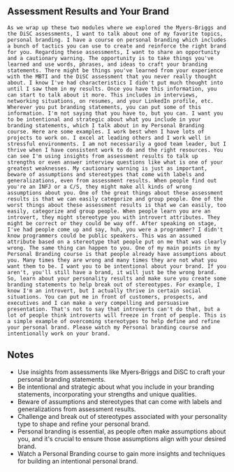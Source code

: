 ## Assessment Results and Your Brand
```
As we wrap up these two modules where we explored the Myers‑Briggs and the DiSC assessments, I want to talk about one of my favorite topics, personal branding. I have a course on personal branding which includes a bunch of tactics you can use to create and reinforce the right brand for you. Regarding these assessments, I want to share an opportunity and a cautionary warning. The opportunity is to take things you've learned and use words, phrases, and ideas to craft your branding statements. There might be things you've learned from your experience with the MBTI and the DiSC assessment that you never really thought about. I know I've had characteristics I didn't put much thought into until I saw them in my results. Once you have this information, you can start to talk about it more. This includes in interviews, networking situations, on resumes, and your LinkedIn profile, etc. Wherever you put branding statements, you can put some of this information. I'm not saying that you have to, but you can. I want you to be intentional and strategic about what you include in your branding statements, which I talk about in my Personal Branding course. Here are some examples. I work best when I have lots of projects to work on. I excel at leading others and I work well in stressful environments. I am not necessarily a good team leader, but I thrive when I have consistent work to do and the right resources. You can see I'm using insights from assessment results to talk up strengths or even answer interview questions like what is one of your greatest weaknesses. My cautionary warning is just as important, beware of assumptions and stereotypes that come with labels and generalizations, even from assessment results. When people find out you're an INFJ or a C/S, they might make all kinds of wrong assumptions about you. One of the great things about these assessment results is that we can easily categorize and group people. One of the worst things about these assessment results is that we can easily, too easily, categorize and group people. When people learn you are an introvert, they might stereotype you with introvert attributes. They might be correct or they could be way off. After speaking on stage, I've had people come up and say, huh, you were a programmer? I didn't know programmers could be public speakers. This was an assumed attribute based on a stereotype that people put on me that was clearly wrong. The same thing can happen to you. One of my main points in my Personal Branding course is that people already have assumptions about you. Many times they are wrong and many times they are not what you want them to be. I want you to be intentional about your brand. If you aren't, you'll still have a brand, it will just be the wrong brand. So, learn about your personality results and make sure you create some branding statements to help break out of stereotypes. For example, I know I'm an introvert, but I actually thrive in certain social situations. You can put me in front of customers, prospects, and executives and I can make a very compelling and persuasive presentation. That's not to say that introverts can't do that, but a lot of people think introverts will freeze in front of people. This is a simple example of overcoming stereotypes to help define and refine your personal brand. Please watch my Personal branding course and intentionally work on your brand.
```

## Notes
- Use insights from assessments like Myers‑Briggs and DiSC to craft your personal branding statements.
- Be intentional and strategic about what you include in your branding statements, incorporating your strengths and unique qualities.
- Beware of assumptions and stereotypes that can come with labels and generalizations from assessment results.
- Challenge and break out of stereotypes associated with your personality type to shape and refine your personal brand.
- Personal branding is essential, as people often make assumptions about you, and it's crucial to ensure those assumptions align with your desired brand.
- Watch a Personal Branding course to gain more insights and techniques for building an intentional personal brand.